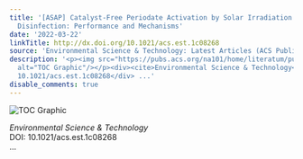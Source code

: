 ```yaml
---
title: '[ASAP] Catalyst-Free Periodate Activation by Solar Irradiation for Bacterial
  Disinfection: Performance and Mechanisms'
date: '2022-03-22'
linkTitle: http://dx.doi.org/10.1021/acs.est.1c08268
source: 'Environmental Science & Technology: Latest Articles (ACS Publications)'
description: '<p><img src="https://pubs.acs.org/na101/home/literatum/publisher/achs/journals/content/esthag/0/esthag.ahead-of-print/acs.est.1c08268/20220322/images/medium/es1c08268_0008.gif"
  alt="TOC Graphic"/></p><div><cite>Environmental Science & Technology</cite></div><div>DOI:
  10.1021/acs.est.1c08268</div> ...'
disable_comments: true
---
```

<p><img src="https://pubs.acs.org/na101/home/literatum/publisher/achs/journals/content/esthag/0/esthag.ahead-of-print/acs.est.1c08268/20220322/images/medium/es1c08268_0008.gif" alt="TOC Graphic"/></p><div><cite>Environmental Science & Technology</cite></div><div>DOI: 10.1021/acs.est.1c08268</div> ...